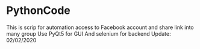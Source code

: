 # PythonCode
This is scrip for automation access to Facebook account and share link into many group
Use PyQt5 for GUI
And selenium for backend
Update: 02/02/2020

